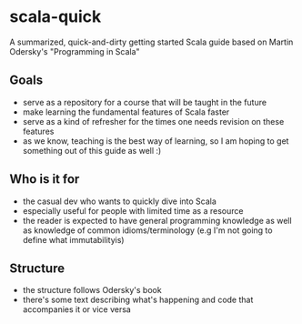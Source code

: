 # scala-quick

A summarized, quick-and-dirty getting started Scala guide based on Martin Odersky's "Programming in Scala"

## Goals

- serve as a repository for a course that will be taught in the future
- make learning the fundamental features of Scala faster
- serve as a kind of refresher for the times one needs revision on these
features
- as we know, teaching is the best way of learning, so I am hoping to get
something out of this guide as well :)

## Who is it for

- the casual dev who wants to quickly dive into Scala
- especially useful for people with limited time as a resource
- the reader is expected to have general programming knowledge as well as
knowledge of common idioms/terminology (e.g I'm not going to define what immutabilityis)


## Structure

- the structure follows Odersky's book
- there's some text describing what's happening and code that accompanies it or vice versa
